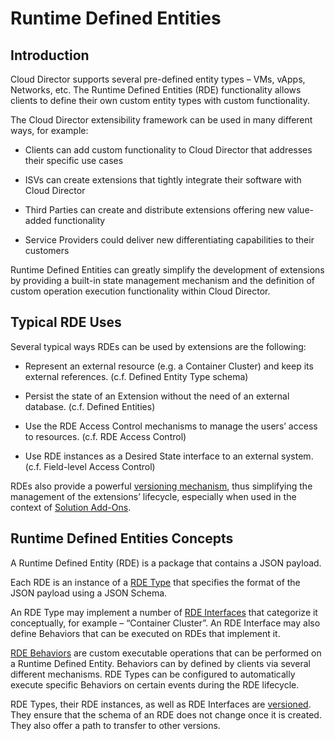   
# Runtime Defined Entities

## Introduction  
Cloud Director supports several pre-defined entity types – VMs, vApps,
Networks, etc. The Runtime Defined Entities (RDE) functionality allows
clients to define their own custom entity types with custom
functionality.

  
The Cloud Director extensibility framework can be used in many different
ways, for example:

- Clients can add custom functionality to Cloud Director that addresses
their specific use cases

- ISVs can create extensions that tightly integrate their software with
Cloud Director

- Third Parties can create and distribute extensions offering new
value-added functionality

- Service Providers could deliver new differentiating capabilities to
their customers  

Runtime Defined Entities can greatly simplify the development of
extensions by providing a built-in state management mechanism and the
definition of custom operation execution functionality within Cloud
Director.  

## Typical RDE Uses
Several typical ways RDEs can be used by extensions are the following:

- Represent an external resource (e.g. a Container Cluster) and keep
its external references. (c.f. Defined Entity Type schema)

- Persist the state of an Extension without the need of an external
database. (c.f. Defined Entities)

- Use the RDE Access Control mechanisms to manage the users’ access to
resources. (c.f. RDE Access Control)

- Use RDE instances as a Desired State interface to an external system.
(c.f. Field-level Access Control)

RDEs also provide a powerful [versioning mechanism](), thus simplifying
the management of the extensions’ lifecycle, especially when used in the
context of [Solution Add-Ons]().  
  

## Runtime Defined Entities Concepts

A Runtime Defined Entity (RDE) is a package that contains a JSON payload.  
  
Each RDE is an instance of a [RDE Type]() that specifies
the format of the JSON payload using a JSON Schema.

An RDE Type may implement a number of [RDE Interfaces]() that categorize it
conceptually, for example – “Container Cluster”. An RDE Interface may
also define Behaviors that can be executed on RDEs that implement it.

[RDE Behaviors](behaviors-general-concepts.md) are custom executable operations that can be performed on a
Runtime Defined Entity. Behaviors can by defined by clients via several
different mechanisms. RDE Types can be configured to automatically
execute specific Behaviors on certain events during the RDE lifecycle.

RDE Types, their RDE instances, as well as RDE Interfaces are [versioned](). 
They ensure that the schema of an RDE does not change once it is created. They also offer a path to transfer to other versions.
